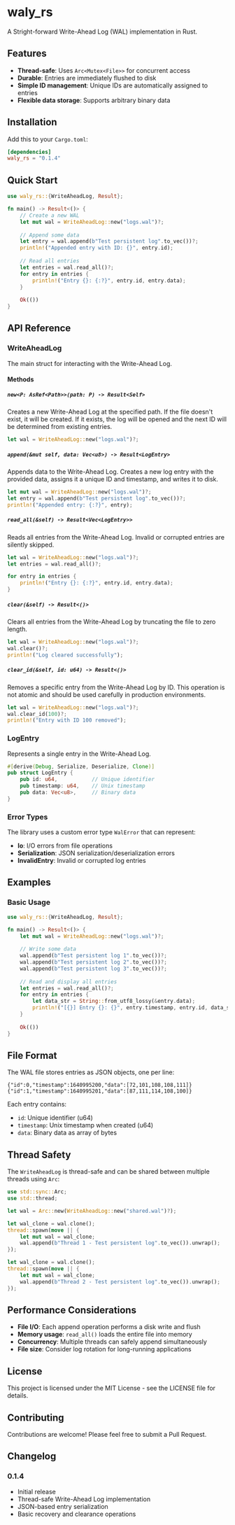 # waly_rs

A Stright-forward Write-Ahead Log (WAL) implementation in Rust.

## Features

- **Thread-safe**: Uses `Arc<Mutex<File>>` for concurrent access
- **Durable**: Entries are immediately flushed to disk
- **Simple ID management**: Unique IDs are automatically assigned to entries
- **Flexible data storage**: Supports arbitrary binary data

## Installation

Add this to your `Cargo.toml`:

```toml
[dependencies]
waly_rs = "0.1.4"
```

## Quick Start

```rust
use waly_rs::{WriteAheadLog, Result};

fn main() -> Result<()> {
    // Create a new WAL
    let mut wal = WriteAheadLog::new("logs.wal")?;
    
    // Append some data
    let entry = wal.append(b"Test persistent log".to_vec())?;
    println!("Appended entry with ID: {}", entry.id);
    
    // Read all entries
    let entries = wal.read_all()?;
    for entry in entries {
        println!("Entry {}: {:?}", entry.id, entry.data);
    }
    
    Ok(())
}
```

## API Reference

### WriteAheadLog

The main struct for interacting with the Write-Ahead Log.

#### Methods

##### `new<P: AsRef<Path>>(path: P) -> Result<Self>`

Creates a new Write-Ahead Log at the specified path. If the file doesn't exist, it will be created. If it exists, the log will be opened and the next ID will be determined from existing entries.

```rust
let wal = WriteAheadLog::new("logs.wal")?;
```

##### `append(&mut self, data: Vec<u8>) -> Result<LogEntry>`

Appends data to the Write-Ahead Log. Creates a new log entry with the provided data, assigns it a unique ID and timestamp, and writes it to disk.

```rust
let mut wal = WriteAheadLog::new("logs.wal")?;
let entry = wal.append(b"Test persistent log".to_vec())?;
println!("Appended entry: {:?}", entry);
```

##### `read_all(&self) -> Result<Vec<LogEntry>>`

Reads all entries from the Write-Ahead Log. Invalid or corrupted entries are silently skipped.

```rust
let wal = WriteAheadLog::new("logs.wal")?;
let entries = wal.read_all()?;

for entry in entries {
    println!("Entry {}: {:?}", entry.id, entry.data);
}
```

##### `clear(&self) -> Result<()>`

Clears all entries from the Write-Ahead Log by truncating the file to zero length.

```rust
let wal = WriteAheadLog::new("logs.wal")?;
wal.clear()?;
println!("Log cleared successfully");
```

##### `clear_id(&self, id: u64) -> Result<()>`

Removes a specific entry from the Write-Ahead Log by ID. This operation is not atomic and should be used carefully in production environments.

```rust
let wal = WriteAheadLog::new("logs.wal")?;
wal.clear_id(100)?;
println!("Entry with ID 100 removed");
```

### LogEntry

Represents a single entry in the Write-Ahead Log.

```rust
#[derive(Debug, Serialize, Deserialize, Clone)]
pub struct LogEntry {
    pub id: u64,           // Unique identifier
    pub timestamp: u64,    // Unix timestamp
    pub data: Vec<u8>,     // Binary data
}
```

### Error Types

The library uses a custom error type `WalError` that can represent:

- **Io**: I/O errors from file operations
- **Serialization**: JSON serialization/deserialization errors
- **InvalidEntry**: Invalid or corrupted log entries

## Examples

### Basic Usage

```rust
use waly_rs::{WriteAheadLog, Result};

fn main() -> Result<()> {
    let mut wal = WriteAheadLog::new("logs.wal")?;
    
    // Write some data
    wal.append(b"Test persistent log 1".to_vec())?;
    wal.append(b"Test persistent log 2".to_vec())?;
    wal.append(b"Test persistent log 3".to_vec())?;
    
    // Read and display all entries
    let entries = wal.read_all()?;
    for entry in entries {
        let data_str = String::from_utf8_lossy(&entry.data);
        println!("[{}] Entry {}: {}", entry.timestamp, entry.id, data_str);
    }
    
    Ok(())
}
```

## File Format

The WAL file stores entries as JSON objects, one per line:

```
{"id":0,"timestamp":1640995200,"data":[72,101,108,108,111]}
{"id":1,"timestamp":1640995201,"data":[87,111,114,108,100]}
```

Each entry contains:
- `id`: Unique identifier (u64)
- `timestamp`: Unix timestamp when created (u64)
- `data`: Binary data as array of bytes

## Thread Safety

The `WriteAheadLog` is thread-safe and can be shared between multiple threads using `Arc`:

```rust
use std::sync::Arc;
use std::thread;

let wal = Arc::new(WriteAheadLog::new("shared.wal")?);

let wal_clone = wal.clone();
thread::spawn(move || {
    let mut wal = wal_clone;
    wal.append(b"Thread 1 - Test persistent log".to_vec()).unwrap();
});

let wal_clone = wal.clone();
thread::spawn(move || {
    let mut wal = wal_clone;
    wal.append(b"Thread 2 - Test persistent log".to_vec()).unwrap();
});
```

## Performance Considerations

- **File I/O**: Each append operation performs a disk write and flush
- **Memory usage**: `read_all()` loads the entire file into memory
- **Concurrency**: Multiple threads can safely append simultaneously
- **File size**: Consider log rotation for long-running applications

## License

This project is licensed under the MIT License - see the LICENSE file for details.

## Contributing

Contributions are welcome! Please feel free to submit a Pull Request.

## Changelog

### 0.1.4
- Initial release
- Thread-safe Write-Ahead Log implementation
- JSON-based entry serialization
- Basic recovery and clearance operations
